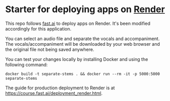 # Starter for deploying apps on [Render](https://render.com)

This repo follows [fast.ai](https://github.com/fastai/fastai) to deploy apps on Render. It's been modified accordingly for this application.

You can select an audio file and separate the vocals and accompaniment. The vocals/accompaniment will be downloaded by your web browser and the original file not being saved anywhere.

You can test your changes locally by installing Docker and using the following command:

```
docker build -t separate-stems . && docker run --rm -it -p 5000:5000 separate-stems
```

The guide for production deployment to Render is at https://course.fast.ai/deployment_render.html.
